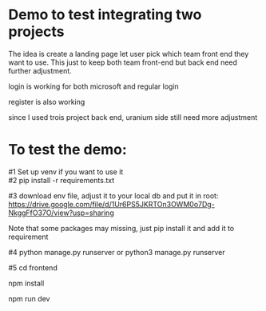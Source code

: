# Demo to test integrating two projects

The idea is create a landing page let user pick which team front end they want to use. This just to keep both team front-end but back end need further adjustment.  

login is working for both microsoft and regular login  

register is also working  

since I used trois project back end, uranium side still need more adjustment  

# To test the demo:

#1 Set up venv if you want to use it   
#2 pip install -r requirements.txt  

#3 download env file, adjust it to your local db and put it in root: https://drive.google.com/file/d/1Ur6PS5JKRTOn3OWM0o7Dg-NkggFfO37O/view?usp=sharing  

Note that some packages may missing, just pip install it and add it to requirement  

#4 python manage.py runserver or python3 manage.py runserver  

#5 cd frontend  

npm install  

npm run dev  
